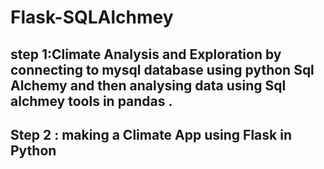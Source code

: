 # Flask-SQLAlchmey

## step 1:Climate Analysis and Exploration by  connecting to mysql database using python Sql Alchemy and then analysing data using  Sql alchmey tools in pandas .

 
## Step 2 : making a Climate App using Flask in Python 










